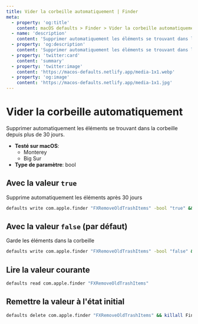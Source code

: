 ```yaml
---
title: Vider la corbeille automatiquement | Finder
meta:
  - property: 'og:title'
    content: macOS defaults > Finder > Vider la corbeille automatiquement
  - name: 'description'
    content: 'Supprimer automatiquement les éléments se trouvant dans la corbeille depuis plus de 30 jours.'
  - property: 'og:description'
    content: 'Supprimer automatiquement les éléments se trouvant dans la corbeille depuis plus de 30 jours.'
  - property: 'twitter:card'
    content: 'summary'
  - property: 'twitter:image'
    content: 'https://macos-defaults.netlify.app/media-1x1.webp'
  - property: 'og:image'
    content: 'https://macos-defaults.netlify.app/media-1x1.jpg'
---
```


# Vider la corbeille automatiquement

Supprimer automatiquement les éléments se trouvant dans la corbeille depuis plus de 30 jours.

<!-- break lists -->

- **Testé sur macOS**:
  - Monterey
  - Big Sur
- **Type de paramètre**: bool

## Avec la valeur `true`

Supprime automatiquement les éléments après 30 jours

```bash
defaults write com.apple.finder "FXRemoveOldTrashItems" -bool "true" && killall Finder
```

## Avec la valeur `false` (par défaut)

Garde les éléments dans la corbeille

```bash
defaults write com.apple.finder "FXRemoveOldTrashItems" -bool "false" && killall Finder
```

## Lire la valeur courante

```bash
defaults read com.apple.finder "FXRemoveOldTrashItems"
```

## Remettre la valeur à l'état initial

```bash
defaults delete com.apple.finder "FXRemoveOldTrashItems" && killall Finder
```
